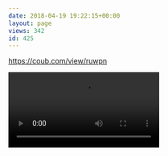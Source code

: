 ```yaml
---
date: 2018-04-19 19:22:15+00:00
layout: page
views: 342
id: 425
---
```


https://coub.com/view/ruwpn



![/uploads/heisenme/static/gifv_1486908985_45073_gifv.mp4](/uploads/heisenme/static/gifv_1486908985_45073_gifv.mp4)
